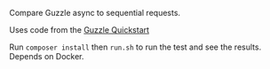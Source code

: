 
Compare Guzzle async to sequential requests.

Uses code from the [Guzzle Quickstart](https://docs.guzzlephp.org/en/latest/quickstart.html#concurrent-requests)

Run `composer install` then `run.sh` to run the test and see the results. Depends on Docker.